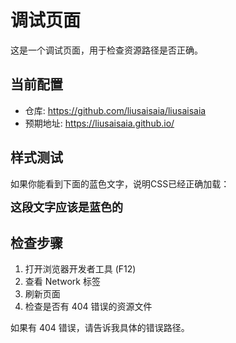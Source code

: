 # 调试页面

这是一个调试页面，用于检查资源路径是否正确。

## 当前配置

- 仓库: https://github.com/liusaisaia/liusaisaia
- 预期地址: https://liusaisaia.github.io/

## 样式测试

如果你能看到下面的蓝色文字，说明CSS已经正确加载：

<div style="color: var(--vp-c-brand); font-weight: bold; font-size: 18px;">
这段文字应该是蓝色的
</div>

## 检查步骤

1. 打开浏览器开发者工具 (F12)
2. 查看 Network 标签
3. 刷新页面
4. 检查是否有 404 错误的资源文件

如果有 404 错误，请告诉我具体的错误路径。
